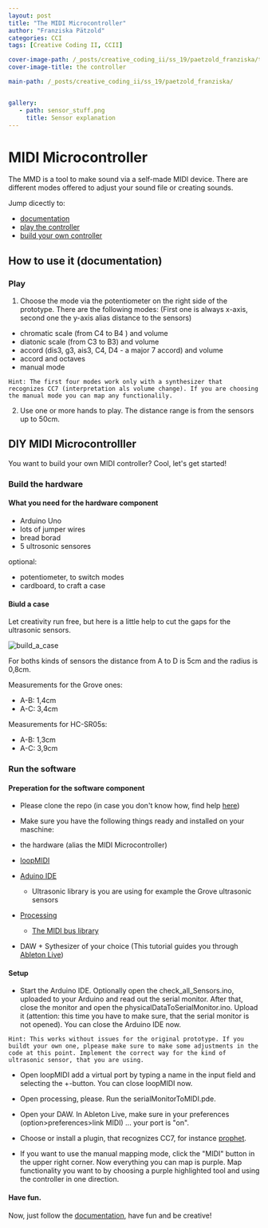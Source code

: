```yaml
---
layout: post
title: "The MIDI Microcontroller"
author: "Franziska Pätzold"
categories: CCI
tags: [Creative Coding II, CCII]

cover-image-path: /_posts/creative_coding_ii/ss_19/paetzold_franziska/the_controler.png
cover-image-title: the controller

main-path: /_posts/creative_coding_ii/ss_19/paetzold_franziska/


gallery:
   - path: sensor_stuff.png
     title: Sensor explanation 
---
```


# MIDI Microcontroller 

The MMD is a tool to make sound via a self-made MIDI device. There are different modes offered to adjust your sound file or creating sounds.

Jump dicectly to:
- [documentation](#How-to-use-it-(documentation))
- [play the controller](#Play)
- [build your own controller](#DIY-MIDI-Microcontrolller)

## How to use it (documentation)

### Play
 
1. Choose the mode via the potentiometer on the right side of the prototype. There are the following modes:
(First one is always x-axis, second one the y-axis alias distance to the sensors)
- chromatic scale (from C4 to B4 ) and volume 
- diatonic scale (from C3 to B3) and volume
- accord (dis3, g3, ais3, C4, D4 - a major 7 accord) and volume 
- accord and octaves
- manual mode 

`Hint: The first four modes work only with a synthesizer that recognizes CC7 (interpretation als volume change). If you are choosing the manual mode you can map any functionalily.`

2. Use one or more hands to play. The distance range is from the sensors up to 50cm. 

## DIY MIDI Microcontrolller

You want to build your own MIDI controller?
Cool, let's get started!

### Build the hardware

#### What you need for the hardware component 

- Arduino Uno
- lots of jumper wires
- bread borad
- 5 ultrosonic sensores

optional:
- potentiometer, to switch modes
- cardboard, to craft a case

#### Biuld a case
Let creativity run free, but here is a little help to cut the gaps for the ultrasonic sensors.

![build_a_case](https://user-images.githubusercontent.com/22836416/55933780-cf703880-5c2e-11e9-884c-be663f515e7c.png)

For boths kinds of sensors the distance from A to D is 5cm and the radius is 0,8cm.

Measurements for the Grove ones:
- A-B: 1,4cm
- A-C: 3,4cm

Measurements for HC-SR05s:
- A-B: 1,3cm
- A-C: 3,9cm

### Run the software 

#### Preperation for  the software component

- Please clone the repo (in case you don't know how, find help [here](https://help.github.com/en/articles/cloning-a-repository))

-  Make sure you have the following things ready and installed on your maschine:
  - the hardware (alias the MIDI Microcontroller)
  - [loopMIDI](https://www.tobias-erichsen.de/software/loopmidi.html)
  - [Aduino IDE](https://www.arduino.cc/en/main/software)
    - Ultrasonic library is you are using for example the Grove ultrasonic sensors
  - [Processing](https://processing.org/download/)
    - [The MIDI bus library](http://www.smallbutdigital.com/projects/themidibus/)
  - DAW + Sythesizer of your choice (This tutorial guides you through [Ableton Live](https://www.ableton.com/de/trial/))

#### Setup

- Start the Arduino IDE. Optionally open the check_all_Sensors.ino, uploaded to your Arduino and read out the serial monitor. After that, close the monitor and open the physicalDataToSerialMonitor.ino. Upload it (attention: this time you have to make sure, that the serial monitor is not opened). You can close the Arduino IDE now.

`Hint: This works without issues for the original prototype. If you buildt your own one, plpease make sure to make some adjustments in the code at this point. Implement the correct way for the kind of ultrasonic sensor, that you are using.`

- Open loopMIDI add a virtual port by typing a name in the input field and selecting the +-button. You can close loopMIDI now.

- Open processing, please. Run the serialMonitorToMIDI.pde.

- Open your DAW. In Ableton Live, make sure in your preferences (option>preferences>link MIDI) ... your port is "on".

- Choose or install  a plugin, that recognizes CC7, for instance [prophet](https://www.arturia.com/products/analog-classics/prophet-v).

- If you want to use the manual mapping mode, click the "MIDI" button in the upper right corner. Now everything you can map is purple. Map functionality you want to by choosing a purple highlighted tool and using the controller in one direction.


#### Have fun. 
Now, just follow the [documentation](#How-to-use-it-(documentation)), have fun and be creative!
